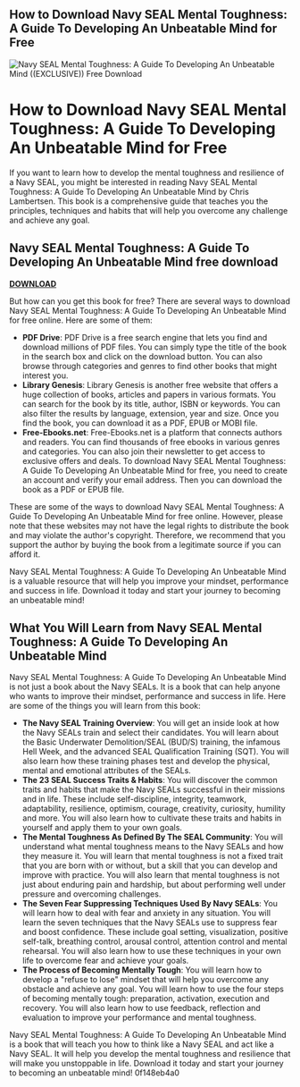 ## How to Download Navy SEAL Mental Toughness: A Guide To Developing An Unbeatable Mind for Free

 
![Navy SEAL Mental Toughness: A Guide To Developing An Unbeatable Mind ((EXCLUSIVE)) Free Download](https://encrypted-tbn1.gstatic.com/images?q=tbn:ANd9GcQtb-Jw8sOJTz9JWvLfjPWYpgT4w1TiOXPxd7Z6ShhGXYjotkRZ5UJYKlw)

 
# How to Download Navy SEAL Mental Toughness: A Guide To Developing An Unbeatable Mind for Free
 
If you want to learn how to develop the mental toughness and resilience of a Navy SEAL, you might be interested in reading Navy SEAL Mental Toughness: A Guide To Developing An Unbeatable Mind by Chris Lambertsen. This book is a comprehensive guide that teaches you the principles, techniques and habits that will help you overcome any challenge and achieve any goal.
 
## Navy SEAL Mental Toughness: A Guide To Developing An Unbeatable Mind free download


[**DOWNLOAD**](https://www.google.com/url?q=https%3A%2F%2Furllio.com%2F2tL8Tq&sa=D&sntz=1&usg=AOvVaw1kFcBbhBFs9H_GIhgVaPTn)

 
But how can you get this book for free? There are several ways to download Navy SEAL Mental Toughness: A Guide To Developing An Unbeatable Mind for free online. Here are some of them:
 
- **PDF Drive**: PDF Drive is a free search engine that lets you find and download millions of PDF files. You can simply type the title of the book in the search box and click on the download button. You can also browse through categories and genres to find other books that might interest you.
- **Library Genesis**: Library Genesis is another free website that offers a huge collection of books, articles and papers in various formats. You can search for the book by its title, author, ISBN or keywords. You can also filter the results by language, extension, year and size. Once you find the book, you can download it as a PDF, EPUB or MOBI file.
- **Free-Ebooks.net**: Free-Ebooks.net is a platform that connects authors and readers. You can find thousands of free ebooks in various genres and categories. You can also join their newsletter to get access to exclusive offers and deals. To download Navy SEAL Mental Toughness: A Guide To Developing An Unbeatable Mind for free, you need to create an account and verify your email address. Then you can download the book as a PDF or EPUB file.

These are some of the ways to download Navy SEAL Mental Toughness: A Guide To Developing An Unbeatable Mind for free online. However, please note that these websites may not have the legal rights to distribute the book and may violate the author's copyright. Therefore, we recommend that you support the author by buying the book from a legitimate source if you can afford it.
 
Navy SEAL Mental Toughness: A Guide To Developing An Unbeatable Mind is a valuable resource that will help you improve your mindset, performance and success in life. Download it today and start your journey to becoming an unbeatable mind!
  
## What You Will Learn from Navy SEAL Mental Toughness: A Guide To Developing An Unbeatable Mind
 
Navy SEAL Mental Toughness: A Guide To Developing An Unbeatable Mind is not just a book about the Navy SEALs. It is a book that can help anyone who wants to improve their mindset, performance and success in life. Here are some of the things you will learn from this book:

- **The Navy SEAL Training Overview**: You will get an inside look at how the Navy SEALs train and select their candidates. You will learn about the Basic Underwater Demolition/SEAL (BUD/S) training, the infamous Hell Week, and the advanced SEAL Qualification Training (SQT). You will also learn how these training phases test and develop the physical, mental and emotional attributes of the SEALs.
- **The 23 SEAL Success Traits & Habits**: You will discover the common traits and habits that make the Navy SEALs successful in their missions and in life. These include self-discipline, integrity, teamwork, adaptability, resilience, optimism, courage, creativity, curiosity, humility and more. You will also learn how to cultivate these traits and habits in yourself and apply them to your own goals.
- **The Mental Toughness As Defined By The SEAL Community**: You will understand what mental toughness means to the Navy SEALs and how they measure it. You will learn that mental toughness is not a fixed trait that you are born with or without, but a skill that you can develop and improve with practice. You will also learn that mental toughness is not just about enduring pain and hardship, but about performing well under pressure and overcoming challenges.
- **The Seven Fear Suppressing Techniques Used By Navy SEALs**: You will learn how to deal with fear and anxiety in any situation. You will learn the seven techniques that the Navy SEALs use to suppress fear and boost confidence. These include goal setting, visualization, positive self-talk, breathing control, arousal control, attention control and mental rehearsal. You will also learn how to use these techniques in your own life to overcome fear and achieve your goals.
- **The Process of Becoming Mentally Tough**: You will learn how to develop a "refuse to lose" mindset that will help you overcome any obstacle and achieve any goal. You will learn how to use the four steps of becoming mentally tough: preparation, activation, execution and recovery. You will also learn how to use feedback, reflection and evaluation to improve your performance and mental toughness.

Navy SEAL Mental Toughness: A Guide To Developing An Unbeatable Mind is a book that will teach you how to think like a Navy SEAL and act like a Navy SEAL. It will help you develop the mental toughness and resilience that will make you unstoppable in life. Download it today and start your journey to becoming an unbeatable mind!
 0f148eb4a0
